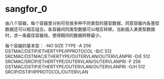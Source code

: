 # sangfor_0
由八个容器，每个容器里分别可存放多种不同类型的基型数据，同意容器内各基型数据还可以相互组合。各容器间同类型数据可以相互转移。当新插入某类型数据时，求一条最佳容器线，使得期间的数据转移最少。

每个容器的基本型：
-NO    SIZE    TYPE
-A       256     DSTMAC/DSTIP/ETHERTYPE/IPPROTOCOL
-B/C     512     SRCMAC/DSTMAC/ETHERTYPE/OUTERVLAN/OUTERVLANPRI
-D/E     512     SRCMAC/SRCIP/ETHERTYPE/OUTERVLAN/OUTERVLANPRI
-F       256     DSTMAC/DSTIP/ETHERTYPE/OUTERVLAN/OUTERVLANPRI
-G/H     512     SRCIP/DSTIP/IPPROTOCOL/OUTERVLAN
